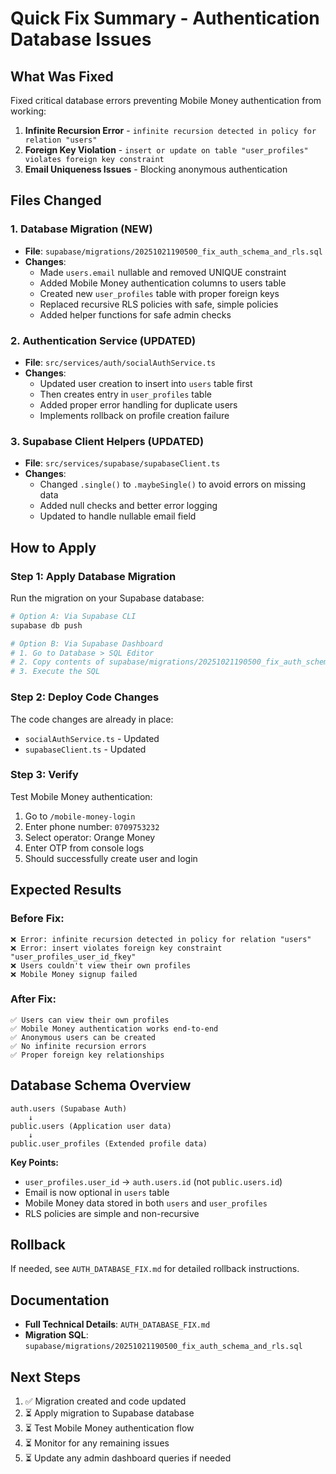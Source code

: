 # Quick Fix Summary - Authentication Database Issues

## What Was Fixed

Fixed critical database errors preventing Mobile Money authentication from working:

1. **Infinite Recursion Error** - `infinite recursion detected in policy for relation "users"`
2. **Foreign Key Violation** - `insert or update on table "user_profiles" violates foreign key constraint`
3. **Email Uniqueness Issues** - Blocking anonymous authentication

## Files Changed

### 1. Database Migration (NEW)
- **File**: `supabase/migrations/20251021190500_fix_auth_schema_and_rls.sql`
- **Changes**:
  - Made `users.email` nullable and removed UNIQUE constraint
  - Added Mobile Money authentication columns to users table
  - Created new `user_profiles` table with proper foreign keys
  - Replaced recursive RLS policies with safe, simple policies
  - Added helper functions for safe admin checks

### 2. Authentication Service (UPDATED)
- **File**: `src/services/auth/socialAuthService.ts`
- **Changes**:
  - Updated user creation to insert into `users` table first
  - Then creates entry in `user_profiles` table
  - Added proper error handling for duplicate users
  - Implements rollback on profile creation failure

### 3. Supabase Client Helpers (UPDATED)
- **File**: `src/services/supabase/supabaseClient.ts`
- **Changes**:
  - Changed `.single()` to `.maybeSingle()` to avoid errors on missing data
  - Added null checks and better error logging
  - Updated to handle nullable email field

## How to Apply

### Step 1: Apply Database Migration

Run the migration on your Supabase database:

```bash
# Option A: Via Supabase CLI
supabase db push

# Option B: Via Supabase Dashboard
# 1. Go to Database > SQL Editor
# 2. Copy contents of supabase/migrations/20251021190500_fix_auth_schema_and_rls.sql
# 3. Execute the SQL
```

### Step 2: Deploy Code Changes

The code changes are already in place:
- `socialAuthService.ts` - Updated
- `supabaseClient.ts` - Updated

### Step 3: Verify

Test Mobile Money authentication:
1. Go to `/mobile-money-login`
2. Enter phone number: `0709753232`
3. Select operator: Orange Money
4. Enter OTP from console logs
5. Should successfully create user and login

## Expected Results

### Before Fix:
```
❌ Error: infinite recursion detected in policy for relation "users"
❌ Error: insert violates foreign key constraint "user_profiles_user_id_fkey"
❌ Users couldn't view their own profiles
❌ Mobile Money signup failed
```

### After Fix:
```
✅ Users can view their own profiles
✅ Mobile Money authentication works end-to-end
✅ Anonymous users can be created
✅ No infinite recursion errors
✅ Proper foreign key relationships
```

## Database Schema Overview

```
auth.users (Supabase Auth)
    ↓
public.users (Application user data)
    ↓
public.user_profiles (Extended profile data)
```

**Key Points:**
- `user_profiles.user_id` → `auth.users.id` (not `public.users.id`)
- Email is now optional in `users` table
- Mobile Money data stored in both `users` and `user_profiles`
- RLS policies are simple and non-recursive

## Rollback

If needed, see `AUTH_DATABASE_FIX.md` for detailed rollback instructions.

## Documentation

- **Full Technical Details**: `AUTH_DATABASE_FIX.md`
- **Migration SQL**: `supabase/migrations/20251021190500_fix_auth_schema_and_rls.sql`

## Next Steps

1. ✅ Migration created and code updated
2. ⏳ Apply migration to Supabase database
3. ⏳ Test Mobile Money authentication flow
4. ⏳ Monitor for any remaining issues
5. ⏳ Update any admin dashboard queries if needed
